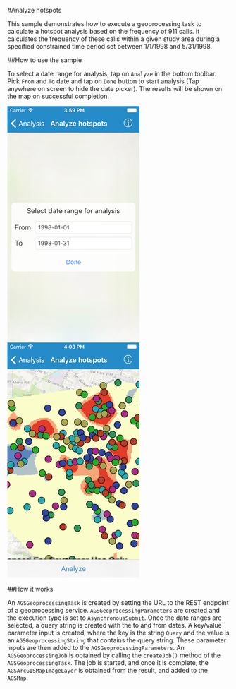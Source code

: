#Analyze hotspots

This sample demonstrates how to execute a geoprocessing task to calculate a hotspot analysis based on the frequency of 911 calls. It calculates the frequency of these calls within a given study area during a specified constrained time period set between 1/1/1998 and 5/31/1998.

##How to use the sample

To select a date range for analysis, tap on `Analyze` in the bottom toolbar. Pick `From` and `To` date and tap on `Done` button to start analysis (Tap anywhere on screen to hide the date picker). The results will be shown on the map on successful completion.

![](image1.png)
![](image2.png)

##How it works

An `AGSGeoprocessingTask` is created by setting the URL to the REST endpoint of a geoprocessing service. `AGSGeoprocessingParameters` are created and the execution type is set to `AsynchronousSubmit`. Once the date ranges are selected, a query string is created with the to and from dates. A key/value parameter input is created, where the key is the string `Query` and the value is an `AGSGeoprocessingString` that contains the query string. These parameter inputs are then added to the `AGSGeoprocessingParameters`. An `AGSGeoprocessingJob` is obtained by calling the `createJob()` method of the `AGSGeoprocessingTask`. The job is started, and once it is complete, the `AGSArcGISMapImageLayer` is obtained from the result, and added to the `AGSMap`.




